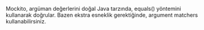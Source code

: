Mockito, argüman değerlerini doğal Java tarzında, equals() yöntemini kullanarak doğrular. Bazen ekstra esneklik
gerektiğinde, argument matchers kullanabilirsiniz.